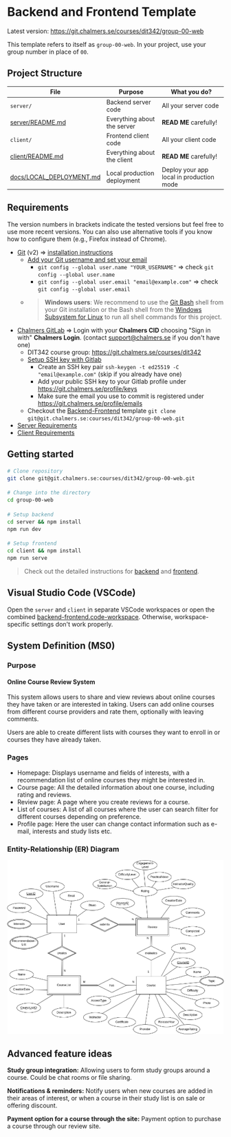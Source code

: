 # Backend and Frontend Template

Latest version: https://git.chalmers.se/courses/dit342/group-00-web

This template refers to itself as `group-00-web`. In your project, use your group number in place of `00`.

## Project Structure

| File                                              | Purpose                     | What you do?                             |
| ------------------------------------------------- | --------------------------- | ---------------------------------------- |
| `server/`                                       | Backend server code         | All your server code                     |
| [server/README.md](server/README.md)                 | Everything about the server | **READ ME** carefully!             |
| `client/`                                       | Frontend client code        | All your client code                     |
| [client/README.md](client/README.md)                 | Everything about the client | **READ ME** carefully!             |
| [docs/LOCAL_DEPLOYMENT.md](docs/LOCAL_DEPLOYMENT.md) | Local production deployment | Deploy your app local in production mode |

## Requirements

The version numbers in brackets indicate the tested versions but feel free to use more recent versions.
You can also use alternative tools if you know how to configure them (e.g., Firefox instead of Chrome).

* [Git](https://git-scm.com/) (v2) => [installation instructions](https://www.atlassian.com/git/tutorials/install-git)
  * [Add your Git username and set your email](https://docs.gitlab.com/ce/gitlab-basics/start-using-git.html#add-your-git-username-and-set-your-email)
    * `git config --global user.name "YOUR_USERNAME"` => check `git config --global user.name`
    * `git config --global user.email "email@example.com"` => check `git config --global user.email`
  * > **Windows users**: We recommend to use the [Git Bash](https://www.atlassian.com/git/tutorials/git-bash) shell from your Git installation or the Bash shell from the [Windows Subsystem for Linux](https://docs.microsoft.com/en-us/windows/wsl/install-win10) to run all shell commands for this project.
    >
* [Chalmers GitLab](https://git.chalmers.se/) => Login with your **Chalmers CID** choosing "Sign in with" **Chalmers Login**. (contact [support@chalmers.se](mailto:support@chalmers.se) if you don't have one)
  * DIT342 course group: https://git.chalmers.se/courses/dit342
  * [Setup SSH key with Gitlab](https://docs.gitlab.com/ee/ssh/)
    * Create an SSH key pair `ssh-keygen -t ed25519 -C "email@example.com"` (skip if you already have one)
    * Add your public SSH key to your Gitlab profile under https://git.chalmers.se/profile/keys
    * Make sure the email you use to commit is registered under https://git.chalmers.se/profile/emails
  * Checkout the [Backend-Frontend](https://git.chalmers.se/courses/dit342/group-00-web) template `git clone git@git.chalmers.se:courses/dit342/group-00-web.git`
* [Server Requirements](./server/README.md#Requirements)
* [Client Requirements](./client/README.md#Requirements)

## Getting started

```bash
# Clone repository
git clone git@git.chalmers.se:courses/dit342/group-00-web.git

# Change into the directory
cd group-00-web

# Setup backend
cd server && npm install
npm run dev

# Setup frontend
cd client && npm install
npm run serve
```

> Check out the detailed instructions for [backend](./server/README.md) and [frontend](./client/README.md).

## Visual Studio Code (VSCode)

Open the `server` and `client` in separate VSCode workspaces or open the combined [backend-frontend.code-workspace](./backend-frontend.code-workspace). Otherwise, workspace-specific settings don't work properly.

## System Definition (MS0)

### Purpose

#### Online Course Review System

This system allows users to share and view reviews about online courses they have taken or are interested in taking. Users can add online courses from different course providers and rate them, optionally with leaving comments.

Users are able to create different lists with courses they want to enroll in or courses they have already taken.

### Pages

* Homepage: Displays username and fields of interests, with a recommendation list of online courses they might be interested in.
* Course page: All the detailed information about one course, including rating and reviews.
* Review page: A page where you create reviews for a course.
* List of courses: A list of all courses where the user can search filter for different courses depending on preference.
* Profile page: Here the user can change contact information such as e-mail, interests and study lists etc.

### Entity-Relationship (ER) Diagram

![ER Diagram](./images/OnlineCourseReviewer-ER.png)

## Advanced feature ideas
**Study group integration:**
Allowing users to form study groups around a course. Could be chat rooms or file sharing.

**Notifications & reminders:**
Notify users when new courses are added in their areas of interest, or when a course in their study list is on sale or offering discount.

**Payment option for a course through the site:**
Payment option to purchase a course through our review site.
